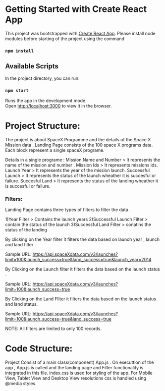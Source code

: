 # Getting Started with Create React App

This project was bootstrapped with [Create React App](https://github.com/facebook/create-react-app).
Please install node modules before starting of the project using the command 

### `npm install`

## Available Scripts

In the project directory, you can run:

### `npm start`

Runs the app in the development mode.\
Open [http://localhost:3000](http://localhost:3000) to view it in the browser.


# Project Structure:

The project is about SpaceX Programme and the details of the Space X Mission data .
Landing Page consists of the 100 space X programs data.
Each block represent a single spaceX programe.

Details in a single programe :
Mission Name and Number > It represents the name of the mission and number . 
Mission Ids > It represents missions ids.
Launch Year > It represents the year of the mission launch.
Successful Launch > It represents the status of the launch wheather it is succesful or failure.
Succesful Land > It represents the status of the landing wheather it is succesful or failure.

### Filters:

Landing Page contains three types of filters to filter the data .

1)Year Filter > Contains the launch years 
2)Successful Launch Filter > contain the status of the launch
3)Successful Land Filter > conatins the status of the landing

By clicking on the Year filter it filters the data based on launch year , launch and land filter .

 Sample URL: 
 https://api.spaceXdata.com/v3/launches?limit=100&launch_success=true&land_success=true&launch_year=2014

By Clicking on the Launch filter it filters the data based on the launch status .

 Sample URL:
 https://api.spaceXdata.com/v3/launches?limit=100&launch_success=true

By Clicking on the Land FIlter it filters the data based on the launch status and land status.

 Sample URL:
 https://api.spaceXdata.com/v3/launches?limit=100&launch_success=true&land_success=true

NOTE:
All filters are limited to only 100 records.

# Code Structure:

Project Consist of a main class(component) App.js .
On executtion of the app , App.js is called and the landing page and Filter functionality is integrated in this file.
index.css is used for styling of the app.
For Mobile View, Tablet View and Desktop View resolutions css is handled using @media styles.






